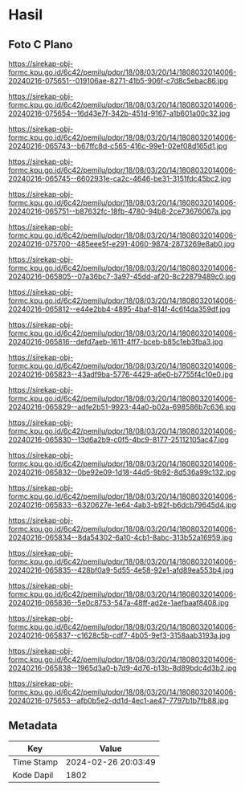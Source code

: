 # Hasil

## Foto C Plano

https://sirekap-obj-formc.kpu.go.id/6c42/pemilu/pdpr/18/08/03/20/14/1808032014006-20240216-075651--019106ae-8271-41b5-906f-c7d8c5ebac86.jpg

https://sirekap-obj-formc.kpu.go.id/6c42/pemilu/pdpr/18/08/03/20/14/1808032014006-20240216-075654--16d43e7f-342b-451d-9167-a1b601a00c32.jpg

https://sirekap-obj-formc.kpu.go.id/6c42/pemilu/pdpr/18/08/03/20/14/1808032014006-20240216-065743--b67ffc8d-c565-416c-99e1-02ef08d165d1.jpg

https://sirekap-obj-formc.kpu.go.id/6c42/pemilu/pdpr/18/08/03/20/14/1808032014006-20240216-065745--6602931e-ca2c-4646-be31-3151fdc45bc2.jpg

https://sirekap-obj-formc.kpu.go.id/6c42/pemilu/pdpr/18/08/03/20/14/1808032014006-20240216-065751--b87632fc-18fb-4780-94b8-2ce73676067a.jpg

https://sirekap-obj-formc.kpu.go.id/6c42/pemilu/pdpr/18/08/03/20/14/1808032014006-20240216-075700--485eee5f-e291-4060-9874-2873269e8ab0.jpg

https://sirekap-obj-formc.kpu.go.id/6c42/pemilu/pdpr/18/08/03/20/14/1808032014006-20240216-065805--07a36bc7-3a97-45dd-af20-8c22879489c0.jpg

https://sirekap-obj-formc.kpu.go.id/6c42/pemilu/pdpr/18/08/03/20/14/1808032014006-20240216-065812--e44e2bb4-4895-4baf-814f-4c6f4da359df.jpg

https://sirekap-obj-formc.kpu.go.id/6c42/pemilu/pdpr/18/08/03/20/14/1808032014006-20240216-065816--defd7aeb-1611-4ff7-bceb-b85c1eb3fba3.jpg

https://sirekap-obj-formc.kpu.go.id/6c42/pemilu/pdpr/18/08/03/20/14/1808032014006-20240216-065823--43adf9ba-5776-4429-a6e0-b7755f4c10e0.jpg

https://sirekap-obj-formc.kpu.go.id/6c42/pemilu/pdpr/18/08/03/20/14/1808032014006-20240216-065829--adfe2b51-9923-44a0-b02a-698586b7c636.jpg

https://sirekap-obj-formc.kpu.go.id/6c42/pemilu/pdpr/18/08/03/20/14/1808032014006-20240216-065830--13d6a2b9-c0f5-4bc9-8177-25112105ac47.jpg

https://sirekap-obj-formc.kpu.go.id/6c42/pemilu/pdpr/18/08/03/20/14/1808032014006-20240216-065832--0be92e09-1d18-44d5-9b92-8d536a99c132.jpg

https://sirekap-obj-formc.kpu.go.id/6c42/pemilu/pdpr/18/08/03/20/14/1808032014006-20240216-065833--6320627e-1e64-4ab3-b92f-b6dcb79645d4.jpg

https://sirekap-obj-formc.kpu.go.id/6c42/pemilu/pdpr/18/08/03/20/14/1808032014006-20240216-065834--8da54302-6a10-4cb1-8abc-313b52a16959.jpg

https://sirekap-obj-formc.kpu.go.id/6c42/pemilu/pdpr/18/08/03/20/14/1808032014006-20240216-065835--428bf0a9-5d55-4e58-92e1-afd89ea553b4.jpg

https://sirekap-obj-formc.kpu.go.id/6c42/pemilu/pdpr/18/08/03/20/14/1808032014006-20240216-065836--5e0c8753-547a-48ff-ad2e-1aefbaaf8408.jpg

https://sirekap-obj-formc.kpu.go.id/6c42/pemilu/pdpr/18/08/03/20/14/1808032014006-20240216-065837--c1628c5b-cdf7-4b05-9ef3-3158aab3193a.jpg

https://sirekap-obj-formc.kpu.go.id/6c42/pemilu/pdpr/18/08/03/20/14/1808032014006-20240216-065838--1965d3a0-b7d9-4d76-b13b-8d89bdc4d3b2.jpg

https://sirekap-obj-formc.kpu.go.id/6c42/pemilu/pdpr/18/08/03/20/14/1808032014006-20240216-075653--afb0b5e2-dd1d-4ec1-ae47-7797b1b7fb88.jpg


## Metadata

| Key        | Value               |
| ---------- | ------------------- |
| Time Stamp | 2024-02-26 20:03:49 |
| Kode Dapil | 1802                |



